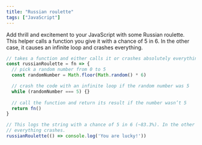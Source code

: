 ```yaml
---
title: "Russian roulette"
tags: ["JavaScript"]
---
```

Add thrill and excitement to your JavaScript with some Russian roulette. This helper calls a function you give it with a chance of 5 in 6. In the other case, it causes an infinite loop and crashes everything.

```js
// takes a function and either calls it or crashes absolutely everything
const russianRoulette = fn => {
  // pick a random number from 0 to 5
  const randomNumber = Math.floor(Math.random() * 6)

  // crash the code with an infinite loop if the random number was 5
  while (randomNumber === 5) {}
  
  // call the function and return its result if the number wasn’t 5
  return fn()
}

// This logs the string with a chance of 5 in 6 (~83.3%). In the other case,
// everything crashes.
russianRoulette(() => console.log('You are lucky!'))
```
